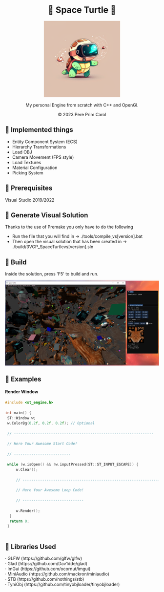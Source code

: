 <h1 align="center"> 🐢 Space Turtle 🐢</h1>

<p align="center"><img src="https://github.com/PrimCarol/3VGP_SpaceTurtle/blob/main/others/icon.png" width="250" height="250"></h1>
<p align="center">My personal Engine from scratch with C++ and OpenGl.</h1>
<p align="center">© 2023 Pere Prim Carol</h1>

<h2>🔶 Implemented things</h2>

  - Entity Component System (ECS)<br>
  - Hierarchy Transformations <br>
  - Load OBJ<br>
  - Camera Movement (FPS style)<br>
  - Load Textures<br>
  - Material Configuration<br>
  - Picking System<br>

<h2>🔶 Prerequisites</h2>
Visual Studio 2019/2022

<h2>🔶 Generate Visual Solution</h2>

Thanks to the use of Premake you only have to do the following
- Run the file that you will find in -> ./tools/compile_vs[version].bat <br>
- Then open the visual solution that has been created in -> ./build/3VGP_SpaceTurtlevs[version].sln <br>

<h2>🔶 Build</h2>
<p>Inside the solution, press 'F5' to build and run.</p>
<img src="https://github.com/PrimCarol/3VGP_SpaceTurtle/blob/main/others/screenshots/Demo_00.png">

<h2>🔶 Examples</h2>
<h4>Render Window</h4>

```cpp
#include <st_engine.h>

int main() {
 ST::Window w;
 w.ColorBg(0.2f, 0.2f, 0.2f); // Optional

 // ----------------------------------------------------------------

 // Here Your Awesome Start Code!

 // --------------------------

 while (w.isOpen() && !w.inputPressed(ST::ST_INPUT_ESCAPE)) {
	 w.Clear();

	 // ----------------------------------------------------------------

	 // Here Your Awesome Loop Code!

	 // ----------------------------

	 w.Render();	
  }
  return 0;
 }
  
```
<h2>🔶 Libraries Used</h2>

<p>
  · GLFW (https://github.com/glfw/glfw)<br>
  · Glad (https://github.com/Dav1dde/glad)<br>
  · ImGui (https://github.com/ocornut/imgui)<br>
  · MiniAudio (https://github.com/mackron/miniaudio)<br>
  · STB (https://github.com/nothings/stb)<br>
  · TyniObj (https://github.com/tinyobjloader/tinyobjloader)<br>
</p>
